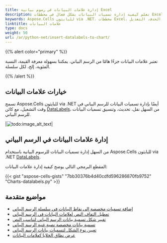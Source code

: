 ```yaml
---
title: إدارة علامات البيانات في رسوم بيانية Excel
description: تعلم كيفية إدارة تسميات البيانات بشكل فعال في مخططات Excel باستخدام Aspose.Cells للبايثون via .NET. يغطي دليلنا الشامل مهام الإدارة المختلفة، بما في ذلك إضافة، إزالة، وتعديل التسميات لتعزيز وضوح واستخدام الرسم البياني.
keywords: Aspose.Cells للبايثون via .NET، مخططات Excel، تسميات البيانات، الإدارة، الوضوح، الاستخدام، الإضافة، الحذف، التعديل.
linktitle: علامات البيانات
type: docs
weight: 50
url: /ar/python-net/insert-datalabels-to-chart/
---
```


{{% alert color="primary" %}}

تعتبر علامات البيانات جزءًا هامًا من الرسم البياني.
يمكننا بسهولة معرفة القيمة، النسبة المئوية، إلخ، لكل سلسلة.

{{% /alert %}}

## **خيارات علامات البيانات**
تسمح Aspose.Cells للبايثون via .NET أيضًا بإدارة تسميات البيانات للرسم البياني في وقت التشغيل، مع كائن [DataLabels](https://reference.aspose.com/cells/python-net/aspose.cells.charts/datalabels/)، من السهل نقل، تحديث، وتنسيق تسميات البيانات للرسم البياني.

|![todo:image_alt_text](chart_datalabels.png)|

## **إدارة علامات البيانات في الرسم البياني**
من السهل إدارة تسميات البيانات للرسوم البيانية باستخدام Aspose.Cells للبايثون via .NET [DataLabels](https://reference.aspose.com/cells/python-net/aspose.cells.charts/datalabels/).

المقطع البرمجي التالي يوضح كيفية إدارة علامات البيانات:


{{< gist "aspose-cells-gists" "7bb30376b4d40cdfd596286870fb9752" "Charts-datalabels.py" >}}

## **مواضيع متقدمة**
- [إضافة تسميات مخصصة إلى نقاط البيانات في سلسلة الرسم البياني](/cells/ar/python-net/adding-custom-labels-to-data-points-in-the-series-of-the-chart/)
- [تعطيل التفاف النص لعلامات البيانات في الرسم البياني](/cells/ar/python-net/disable-text-wrapping-for-data-labels-of-the-chart/)
- [تغيير شكل تسمية بيانات الرسم البياني لتناسب النص](/cells/ar/python-net/resize-chart-s-data-label-shape-to-fit-text/)
- [تسمية بيانات مخصصة نصية غنية الرسم البياني](/cells/ar/python-net/rich-text-custom-data-label-of-chart-point/)
- [تعيين نوع الشكل لتسميات بيانات الرسم البياني](/cells/ar/python-net/set-the-shape-type-of-data-labels-of-chart/)
- [عرض نطاق الخلايا كعلامات البيانات](/cells/ar/python-net/showing-cell-range-as-the-data-labels/)
